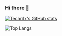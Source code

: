 ### Hi there 👋

[![Techn1x's GitHub stats](https://github-readme-stats.vercel.app/api?username=techn1x&theme=great-gatsby&show_icons=true&hide=stars&custom_title=Github%20Stats%20%28Public%29)](https://github.com/techn1x/github-readme-stats)

![Top Langs](https://github-readme-stats.vercel.app/api/top-langs/?username=techn1x&layout=compact&theme=great-gatsby)


<!--
**Techn1x/Techn1x** is a ✨ _special_ ✨ repository because its `README.md` (this file) appears on your GitHub profile.

Here are some ideas to get you started:

- 🔭 I’m currently working on ...
- 🌱 I’m currently learning ...
- 👯 I’m looking to collaborate on ...
- 🤔 I’m looking for help with ...
- 💬 Ask me about ...
- 📫 How to reach me: ...
- 😄 Pronouns: ...
- ⚡ Fun fact: ...
-->
